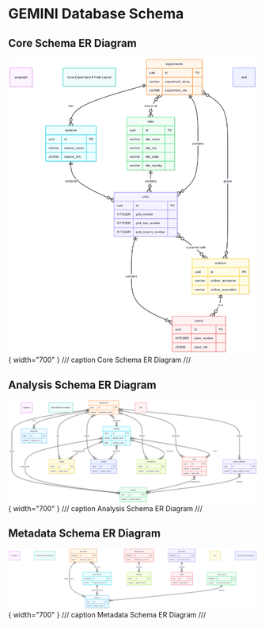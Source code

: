 # GEMINI Database Schema

## Core Schema ER Diagram

![Core Schema](core_schema.png){ width="700" }
/// caption
Core Schema ER Diagram
///

## Analysis Schema ER Diagram

![Analysis Schema](analysis_schema.png){ width="700" }
/// caption
Analysis Schema ER Diagram
///

## Metadata Schema ER Diagram

![Metadata Schema](metadata_schema.png){ width="700" }
/// caption
Metadata Schema ER Diagram
///

